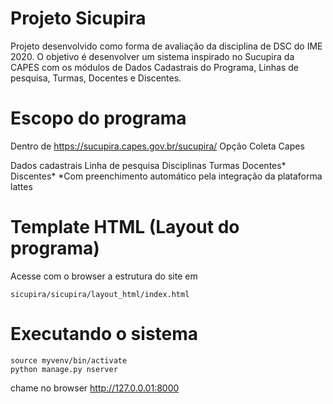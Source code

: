 # Projeto Sicupira

Projeto desenvolvido como forma de avaliação da disciplina de DSC do IME 2020. O objetivo é desenvolver um sistema inspirado no Sucupira da CAPES com os módulos de Dados Cadastrais do Programa, Linhas de pesquisa, Turmas, Docentes e Discentes.

# Escopo do programa

Dentro de https://sucupira.capes.gov.br/sucupira/
Opção Coleta Capes

Dados cadastrais
Linha de pesquisa
Disciplinas
Turmas
Docentes*
Discentes*
*Com preenchimento automático pela integração da plataforma lattes

# Template HTML (Layout do programa)

Acesse com o browser a estrutura do site em 

```
sicupira/sicupira/layout_html/index.html
```

# Executando o sistema
```
source myvenv/bin/activate
python manage.py nserver
```
chame no browser http://127.0.0.01:8000